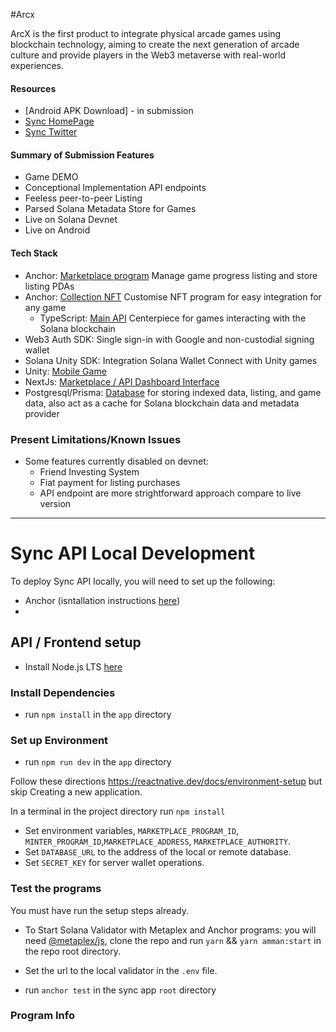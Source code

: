 #Arcx

ArcX is the first product to integrate physical arcade games using blockchain technology, aiming to create the next generation of arcade culture and provide players in the Web3 metaverse with real-world experiences.

#### Resources

- [Android APK Download] - in submission
- [Sync HomePage](http://arcx.world/)
- [Sync Twitter](https://twitter.com/ArcX_games)

#### Summary of Submission Features

- Game DEMO
- Conceptional Implementation API endpoints
- Feeless peer-to-peer Listing
- Parsed Solana Metadata Store for Games
- Live on Solana Devnet
- Live on Android

#### Tech Stack

- Anchor: [Marketplace program](./programs/sync-marketplace/) Manage game progress listing and store listing PDAs
- Anchor: [Collection NFT](./programs/sync-nft) Customise NFT program for easy integration for any game
  - TypeScript: [Main API](./app/src/app/api/) Centerpiece for games interacting with the Solana blockchain
- Web3 Auth SDK: Single sign-in with Google and non-custodial signing wallet
- Solana Unity SDK: Integration Solana Wallet Connect with Unity games
- Unity: [Mobile Game]()
- NextJs: [Marketplace / API Dashboard Interface](./backend/src/circle/)
- Postgresql/Prisma: [Database](./app/prisma/) for storing indexed data, listing, and game data, also act as a cache for Solana blockchain data and metadata provider

### Present Limitations/Known Issues

- Some features currently disabled on devnet:
  - Friend Investing System
  - Fiat payment for listing purchases
  - API endpoint are more strightforward approach compare to live version

---

# Sync API Local Development

To deploy Sync API locally, you will need to set up the following:

- Anchor (isntallation instructions [here](https://www.anchor-lang.com/docs/installation))
-

## API / Frontend setup

- Install Node.js LTS [here](https://nodejs.org/en/download/)

### Install Dependencies

- run `npm install` in the `app` directory

### Set up Environment

- run `npm run dev` in the `app` directory

Follow these directions https://reactnative.dev/docs/environment-setup but skip Creating a new application.

In a terminal in the project directory run `npm install`

- Set environment variables, `MARKETPLACE_PROGRAM_ID`, `MINTER_PROGRAM_ID`,`MARKETPLACE_ADDRESS`, `MARKETPLACE_AUTHORITY`.
- Set `DATABASE_URL` to the address of the local or remote database.
- Set `SECRET_KEY` for server wallet operations.

### Test the programs

You must have run the setup steps already.

- To Start Solana Validator with Metaplex and Anchor programs: you will need [@metaplex/js](https://github.com/metaplex-foundation/js), clone the repo and run `yarn` && `yarn amman:start` in the repo root directory.

- Set the url to the local validator in the `.env` file.
- run `anchor test` in the sync app `root` directory

### Program Info


